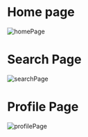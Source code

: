 
# Home page
![homePage](https://github.com/Michael-c7/GivingPlusOne/assets/58267348/d8b7a67c-fd4e-4b55-a902-6ecfffdfb701)

# Search Page
![searchPage](https://github.com/Michael-c7/GivingPlusOne/assets/58267348/4a00ccc4-a6cb-43d4-8749-481396657780)

# Profile Page
![profilePage](https://github.com/Michael-c7/GivingPlusOne/assets/58267348/12dc7cc9-40c6-482f-982e-5b6be0bea950)
